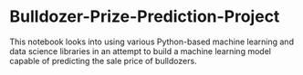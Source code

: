 # Bulldozer-Prize-Prediction-Project
This notebook looks into using various Python-based machine learning and data science libraries in an attempt to build a machine learning model capable of predicting the sale price of bulldozers.
